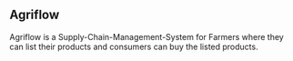 ## Agriflow

Agriflow is a Supply-Chain-Management-System for Farmers where they can list their products and consumers can buy the listed products.
